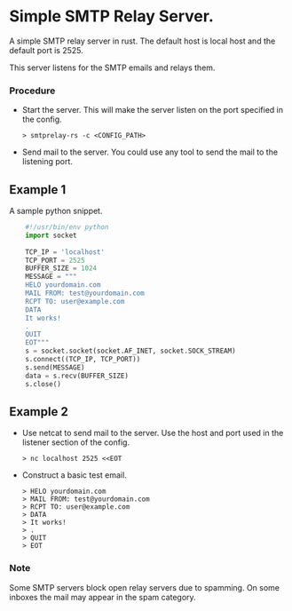 # Simple SMTP Relay Server.

A simple SMTP relay server in rust. The default host is local host and the default port is 2525.

This server listens for the SMTP emails and relays them.


### Procedure
- Start the server. This will make the server listen on the port specified in the config.

    ```> smtprelay-rs -c <CONFIG_PATH>```
- Send mail to the server. You could use any tool to send the mail to the listening port.
## Example 1
A sample python snippet.
```python
    #!/usr/bin/env python
    import socket
    
    TCP_IP = 'localhost'
    TCP_PORT = 2525
    BUFFER_SIZE = 1024
    MESSAGE = """
    HELO yourdomain.com
    MAIL FROM: test@yourdomain.com
    RCPT TO: user@example.com
    DATA
    It works!
    .
    QUIT
    EOT"""
    s = socket.socket(socket.AF_INET, socket.SOCK_STREAM)
    s.connect((TCP_IP, TCP_PORT))
    s.send(MESSAGE)
    data = s.recv(BUFFER_SIZE)
    s.close()
```

## Example 2
- Use netcat to send mail to the server. Use the host and port used in the listener section of the config.

    ```> nc localhost 2525 <<EOT ```
- Construct a basic test email.
    ```
    > HELO yourdomain.com
    > MAIL FROM: test@yourdomain.com
    > RCPT TO: user@example.com
    > DATA
    > It works!
    > .
    > QUIT
    > EOT
    ```

### Note
Some SMTP servers block open relay servers due to spamming. On some inboxes the mail may appear in the spam category.
